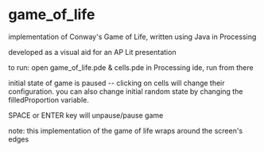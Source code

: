 # game_of_life
implementation of Conway's Game of Life, written using Java in Processing

developed as a visual aid for an AP Lit presentation 

to run: 
open game_of_life.pde & cells.pde in Processing ide, run from there

initial state of game is paused -- clicking on cells will change their configuration. you can also change initial random state by changing the filledProportion variable. 

SPACE or ENTER key will unpause/pause game

note: this implementation of the game of life wraps around the screen's edges
